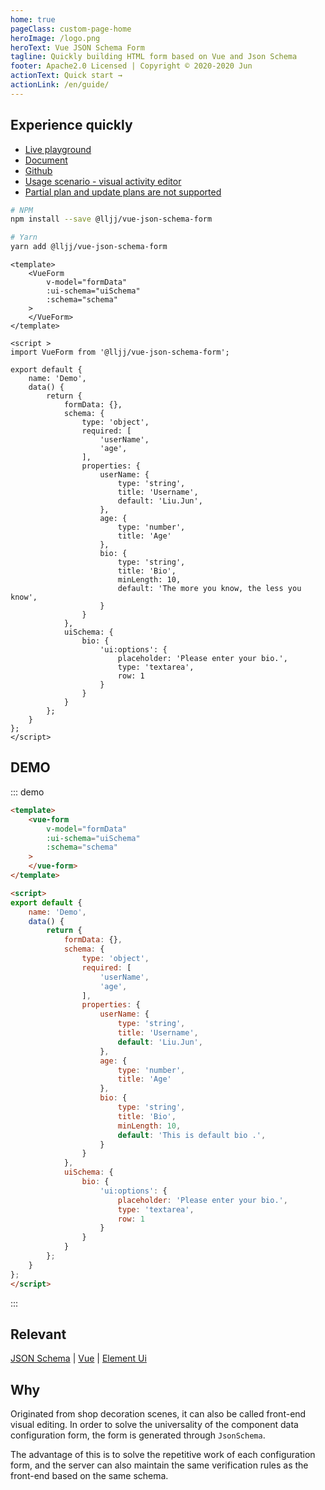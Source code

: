 ```yaml
---
home: true
pageClass: custom-page-home
heroImage: /logo.png
heroText: Vue JSON Schema Form
tagline: Quickly building HTML form based on Vue and Json Schema
footer: Apache2.0 Licensed | Copyright © 2020-2020 Jun
actionText: Quick start →
actionLink: /en/guide/
---
```


## Experience quickly
* [Live playground](https://form.lljj.me/ "Vue JSON Schema Form Demo")
* [Document](https://vue-json-schema-form.lljj.me/ "Vue JSON Schema Docs")
* [Github](https://github.com/lljj-x/vue-json-schema-form "Vue JSON Schema github")
* [Usage scenario - visual activity editor](https://form.lljj.me/vue-editor.html)
* [Partial plan and update plans are not supported](/zh/guide/todo.html)

``` bash
# NPM
npm install --save @lljj/vue-json-schema-form

# Yarn
yarn add @lljj/vue-json-schema-form
```

```vue
<template>
    <VueForm
        v-model="formData"
        :ui-schema="uiSchema"
        :schema="schema"
    >
    </VueForm>
</template>

<script >
import VueForm from '@lljj/vue-json-schema-form';

export default {
    name: 'Demo',
    data() {
        return {
            formData: {},
            schema: {
                type: 'object',
                required: [
                    'userName',
                    'age',
                ],
                properties: {
                    userName: {
                        type: 'string',
                        title: 'Username',
                        default: 'Liu.Jun',
                    },
                    age: {
                        type: 'number',
                        title: 'Age'
                    },
                    bio: {
                        type: 'string',
                        title: 'Bio',
                        minLength: 10,
                        default: 'The more you know, the less you know',
                    }
                }
            },
            uiSchema: {
                bio: {
                    'ui:options': {
                        placeholder: 'Please enter your bio.',
                        type: 'textarea',
                        row: 1
                    }
                }
            }
        };
    }
};
</script>
```

## DEMO
::: demo
```html
<template>
    <vue-form
        v-model="formData"
        :ui-schema="uiSchema"
        :schema="schema"
    >
    </vue-form>
</template>

<script>
export default {
    name: 'Demo',
    data() {
        return {
            formData: {},
            schema: {
                type: 'object',
                required: [
                    'userName',
                    'age',
                ],
                properties: {
                    userName: {
                        type: 'string',
                        title: 'Username',
                        default: 'Liu.Jun',
                    },
                    age: {
                        type: 'number',
                        title: 'Age'
                    },
                    bio: {
                        type: 'string',
                        title: 'Bio',
                        minLength: 10,
                        default: 'This is default bio .',
                    }
                }
            },
            uiSchema: {
                bio: {
                    'ui:options': {
                        placeholder: 'Please enter your bio.',
                        type: 'textarea',
                        row: 1
                    }
                }
            }
        };
    }
};
</script>
```
:::

## Relevant
[JSON Schema](https://json-schema.org/understanding-json-schema/index.html) |
[Vue](https://cn.vuejs.org/) |
[Element Ui](https://element.eleme.io/)

## Why
Originated from shop decoration scenes, it can also be called front-end visual editing. In order to solve the universality of the component data configuration form, the form is generated through `JsonSchema`.

The advantage of this is to solve the repetitive work of each configuration form, and the server can also maintain the same verification rules as the front-end based on the same schema.
